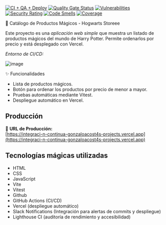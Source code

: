 [![CI + QA + Deploy](https://github.com/GonzaloAcost4/Integraci-n-Continua/actions/workflows/node.js.yml/badge.svg)](https://github.com/GonzaloAcost4/Integraci-n-Continua/actions/workflows/node.js.yml)
[![Quality Gate Status](https://sonarcloud.io/api/project_badges/measure?project=GonzaloAcost4_Integraci-n-Continua&metric=alert_status)](https://sonarcloud.io/summary/new_code?id=GonzaloAcost4_Integraci-n-Continua)
[![Vulnerabilities](https://sonarcloud.io/api/project_badges/measure?project=GonzaloAcost4_Integraci-n-Continua&metric=vulnerabilities)](https://sonarcloud.io/summary/new_code?id=GonzaloAcost4_Integraci-n-Continua)
[![Security Rating](https://sonarcloud.io/api/project_badges/measure?project=GonzaloAcost4_Integraci-n-Continua&metric=security_rating)](https://sonarcloud.io/summary/new_code?id=GonzaloAcost4_Integraci-n-Continua)
[![Code Smells](https://sonarcloud.io/api/project_badges/measure?project=GonzaloAcost4_Integraci-n-Continua&metric=code_smells)](https://sonarcloud.io/summary/new_code?id=GonzaloAcost4_Integraci-n-Continua)
[![Coverage](https://sonarcloud.io/api/project_badges/measure?project=GonzaloAcost4_Integraci-n-Continua&metric=coverage)](https://sonarcloud.io/summary/new_code?id=GonzaloAcost4_Integraci-n-Continua)

 🧙 Catálogo de Productos Mágicos - Hogwarts Storeee

Este proyecto es una *aplicación web simple* que muestra un listado de productos mágicos del mundo de Harry Potter. Permite ordenarlos por precio y está desplegado con Vercel.

*Entorno de CI/CD:*


![image](https://github.com/user-attachments/assets/da5a3aa0-0aae-4d95-8b82-fb7d800e49b5)


✨ Funcionalidades

-  Lista de productos mágicos.
-  Botón para ordenar los productos por precio de menor a mayor.
-  Pruebas automáticas mediante Vitest.
-  Despliegue automático en Vercel.

## Producción

🔗 **URL de Producción:**  
[https://integraci-n-continua-gonzaloacost4s-projects.vercel.app](https://integraci-n-continua-gonzaloacost4s-projects.vercel.app)

## Tecnologías mágicas utilizadas

- HTML
- CSS
- JavaScript
- Vite
- Vitest
- Github
- GitHub Actions (CI/CD)
- Vercel (despliegue automático)
- Slack Notifications (Integración para alertas de commits y despliegue)
- Lighthouse CI (auditoría de rendimiento y accesibilidad)




